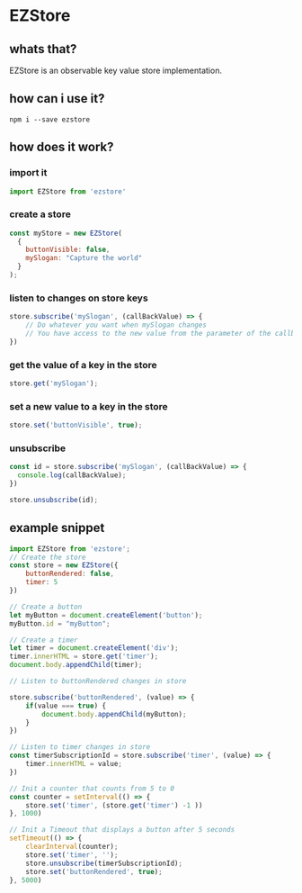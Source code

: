 # EZStore
## whats that?
EZStore is an observable key value store implementation.

## how can i use it?
```
npm i --save ezstore
```

## how does it work?

### import it

```javascript
import EZStore from 'ezstore'
```

### create a store

```javascript
const myStore = new EZStore(
  {
    buttonVisible: false,
    mySlogan: "Capture the world"
  }
);
```

### listen to changes on store keys
```javascript
store.subscribe('mySlogan', (callBackValue) => {
    // Do whatever you want when mySlogan changes
    // You have access to the new value from the parameter of the callback function ( callBackValue )
})
```

### get the value of a key in the store
```javascript
store.get('mySlogan');
```

### set a new value to a key in the store
```javascript
store.set('buttonVisible', true);
```

### unsubscribe
```javascript
const id = store.subscribe('mySlogan', (callBackValue) => {
  console.log(callBackValue);
})

store.unsubscribe(id);
```

## example snippet

```javascript
import EZStore from 'ezstore';
// Create the store
const store = new EZStore({
    buttonRendered: false,
    timer: 5
})

// Create a button
let myButton = document.createElement('button');
myButton.id = "myButton";

// Create a timer
let timer = document.createElement('div');
timer.innerHTML = store.get('timer');
document.body.appendChild(timer);

// Listen to buttonRendered changes in store

store.subscribe('buttonRendered', (value) => {
    if(value === true) {
        document.body.appendChild(myButton);
    }
})

// Listen to timer changes in store
const timerSubscriptionId = store.subscribe('timer', (value) => {
    timer.innerHTML = value;
})

// Init a counter that counts from 5 to 0
const counter = setInterval(() => {
    store.set('timer', (store.get('timer') -1 ))
}, 1000)

// Init a Timeout that displays a button after 5 seconds
setTimeout(() => {
    clearInterval(counter);
    store.set('timer', '');
    store.unsubscribe(timerSubscriptionId);
    store.set('buttonRendered', true);
}, 5000)

```
